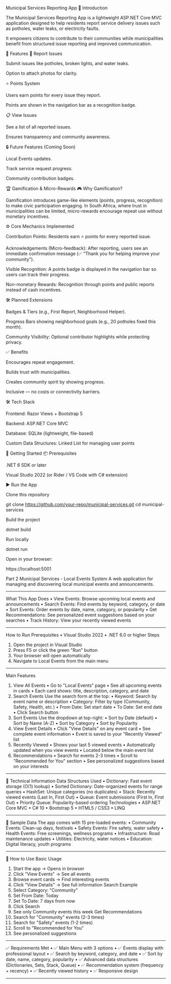 Municipal Services Reporting App
📖 Introduction

The Municipal Services Reporting App is a lightweight ASP.NET Core MVC application designed to help residents report service delivery issues such as potholes, water leaks, or electricity faults.

It empowers citizens to contribute to their communities while municipalities benefit from structured issue reporting and improved communication.

🎯 Features
📝 Report Issues

Submit issues like potholes, broken lights, and water leaks.

Option to attach photos for clarity.

⭐ Points System

Users earn points for every issue they report.

Points are shown in the navigation bar as a recognition badge.

📋 View Issues

See a list of all reported issues.

Ensures transparency and community awareness.

🔒 Future Features (Coming Soon)

Local Events updates.

Track service request progress.

Community contribution badges.

🏆 Gamification & Micro-Rewards
🎮 Why Gamification?

Gamification introduces game-like elements (points, progress, recognition) to make civic participation engaging. In South Africa, where trust in municipalities can be limited, micro-rewards encourage repeat use without monetary incentives.

⚙️ Core Mechanics Implemented

Contribution Points: Residents earn ⭐ points for every reported issue.

Acknowledgements (Micro-feedback): After reporting, users see an immediate confirmation message (✅ “Thank you for helping improve your community”).

Visible Recognition: A points badge is displayed in the navigation bar so users can track their progress.

Non-monetary Rewards: Recognition through points and public reports instead of cash incentives.

🛠️ Planned Extensions

Badges & Tiers (e.g., First Report, Neighborhood Helper).

Progress Bars showing neighborhood goals (e.g., 20 potholes fixed this month).

Community Visibility: Optional contributor highlights while protecting privacy.

✅ Benefits

Encourages repeat engagement.

Builds trust with municipalities.

Creates community spirit by showing progress.

Inclusive — no costs or connectivity barriers.

🛠️ Tech Stack

Frontend: Razor Views + Bootstrap 5

Backend: ASP.NET Core MVC

Database: SQLite (lightweight, file-based)

Custom Data Structures: Linked List for managing user points

🚀 Getting Started
📦 Prerequisites

.NET 6 SDK or later

Visual Studio 2022 (or Rider / VS Code with C# extension)

▶️ Run the App

Clone this repository

git clone https://github.com/your-repo/municipal-services.git
cd municipal-services


Build the project

dotnet build


Run locally

dotnet run


Open in your browser:

https://localhost:5001



Part 2 
Municipal Services - Local Events System
A web application for managing and discovering local municipal events and announcements.
________________________________________
What This App Does
•	View Events: Browse upcoming local events and announcements
•	Search Events: Find events by keyword, category, or date
•	Sort Events: Order events by date, name, category, or popularity
•	Get Recommendations: See personalized event suggestions based on your searches
•	Track History: View your recently viewed events
________________________________________
 How to Run
Prerequisites
•	Visual Studio 2022
•	.NET 6.0 or higher
Steps
1.	Open the project in Visual Studio
2.	Press F5 or click the green "Run" button
3.	Your browser will open automatically
4.	Navigate to Local Events from the main menu
________________________________________
 Main Features
1. View All Events
•	Go to "Local Events" page
•	See all upcoming events in cards
•	Each card shows: title, description, category, and date
2. Search Events
Use the search form at the top:
•	Keyword: Search by event name or description
•	Category: Filter by type (Community, Safety, Health, etc.)
•	From Date: Set start date
•	To Date: Set end date
•	Click Search button
3. Sort Events
Use the dropdown at top-right:
•	Sort by Date (default)
•	Sort by Name (A-Z)
•	Sort by Category
•	Sort by Popularity
4. View Event Details
•	Click "View Details" on any event card
•	See complete event information
•	Event is saved to your "Recently Viewed" list
5. Recently Viewed
•	Shows your last 5 viewed events
•	Automatically updated when you view events
•	Located below the main event list
6. Recommendations
•	Search for events 2-3 times
•	Scroll to "Recommended for You" section
•	See personalized suggestions based on your interests
________________________________________
🔧 Technical Information
Data Structures Used
•	Dictionary: Fast event storage (O(1) lookup)
•	Sorted Dictionary: Date-organized events for range queries
•	HashSet: Unique categories (no duplicates)
•	Stack: Recently viewed events (Last In, First Out)
•	Queue: Event submissions (First In, First Out)
•	Priority Queue: Popularity-based ordering
Technologies
•	ASP.NET Core MVC
•	C# 10
•	Bootstrap 5
•	HTML5 / CSS3
•	LINQ
________________________________________

🎨 Sample Data
The app comes with 15 pre-loaded events:
•	Community Events: Clean-up days, festivals
•	Safety Events: Fire safety, water safety
•	Health Events: Free screenings, wellness programs
•	Infrastructure: Road maintenance updates
•	Utilities: Electricity, water notices
•	Education: Digital literacy, youth programs
________________________________________
📖 How to Use
Basic Usage
1.	Start the app → Opens in browser
2.	Click "View Events" → See all events
3.	Browse event cards → Find interesting events
4.	Click "View Details" → See full information
Search Example
1.	Select Category: "Community"
2.	Set From Date: Today
3.	Set To Date: 7 days from now
4.	Click Search
5.	See only Community events this week
Get Recommendations
1.	Search for "Community" events (2-3 times)
2.	Search for "Safety" events (1-2 times)
3.	Scroll to "Recommended for You"
4.	See personalized suggestions
________________________________________
✅ Requirements Met
•	✅ Main Menu with 3 options
•	✅ Events display with professional layout
•	✅ Search by keyword, category, and date
•	✅ Sort by date, name, category, popularity
•	✅ Advanced data structures (Dictionaries, Sets, Stack, Queue)
•	✅ Recommendation system (frequency + recency)
•	✅ Recently viewed history
•	✅ Responsive design
________________________________________

